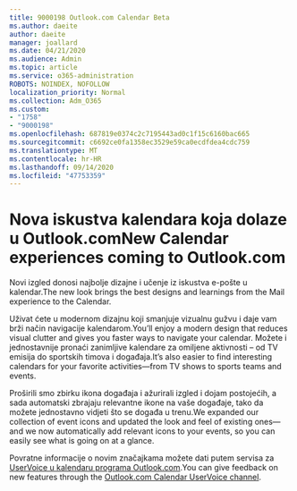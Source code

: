 ```yaml
---
title: 9000198 Outlook.com Calendar Beta
ms.author: daeite
author: daeite
manager: joallard
ms.date: 04/21/2020
ms.audience: Admin
ms.topic: article
ms.service: o365-administration
ROBOTS: NOINDEX, NOFOLLOW
localization_priority: Normal
ms.collection: Adm_O365
ms.custom:
- "1758"
- "9000198"
ms.openlocfilehash: 687819e0374c2c7195443ad0c1f15c6160bac665
ms.sourcegitcommit: c6692ce0fa1358ec3529e59ca0ecdfdea4cdc759
ms.translationtype: MT
ms.contentlocale: hr-HR
ms.lasthandoff: 09/14/2020
ms.locfileid: "47753359"
---
```

# <a name="new-calendar-experiences-coming-to-outlookcom"></a><span data-ttu-id="ebe90-102">Nova iskustva kalendara koja dolaze u Outlook.com</span><span class="sxs-lookup"><span data-stu-id="ebe90-102">New Calendar experiences coming to Outlook.com</span></span>

<span data-ttu-id="ebe90-103">Novi izgled donosi najbolje dizajne i učenje iz iskustva e-pošte u kalendar.</span><span class="sxs-lookup"><span data-stu-id="ebe90-103">The new look brings the best designs and learnings from the Mail experience to the Calendar.</span></span>

<span data-ttu-id="ebe90-104">Uživat ćete u modernom dizajnu koji smanjuje vizualnu gužvu i daje vam brži način navigacije kalendarom.</span><span class="sxs-lookup"><span data-stu-id="ebe90-104">You’ll enjoy a modern design that reduces visual clutter and gives you faster ways to navigate your calendar.</span></span> <span data-ttu-id="ebe90-105">Možete i jednostavnije pronaći zanimljive kalendare za omiljene aktivnosti – od TV emisija do sportskih timova i događaja.</span><span class="sxs-lookup"><span data-stu-id="ebe90-105">It’s also easier to find interesting calendars for your favorite activities—from TV shows to sports teams and events.</span></span>

<span data-ttu-id="ebe90-106">Proširili smo zbirku ikona događaja i ažurirali izgled i dojam postojećih, a sada automatski zbrajaju relevantne ikone na vaše događaje, tako da možete jednostavno vidjeti što se događa u trenu.</span><span class="sxs-lookup"><span data-stu-id="ebe90-106">We expanded our collection of event icons and updated the look and feel of existing ones—and we now automatically add relevant icons to your events, so you can easily see what is going on at a glance.</span></span>

<span data-ttu-id="ebe90-107">Povratne informacije o novim značajkama možete dati putem servisa za [UserVoice u kalendaru programa Outlook.com](https://go.microsoft.com/fwlink/?linkid=2103075).</span><span class="sxs-lookup"><span data-stu-id="ebe90-107">You can give feedback on new features through the [Outlook.com Calendar UserVoice channel](https://go.microsoft.com/fwlink/?linkid=2103075).</span></span>